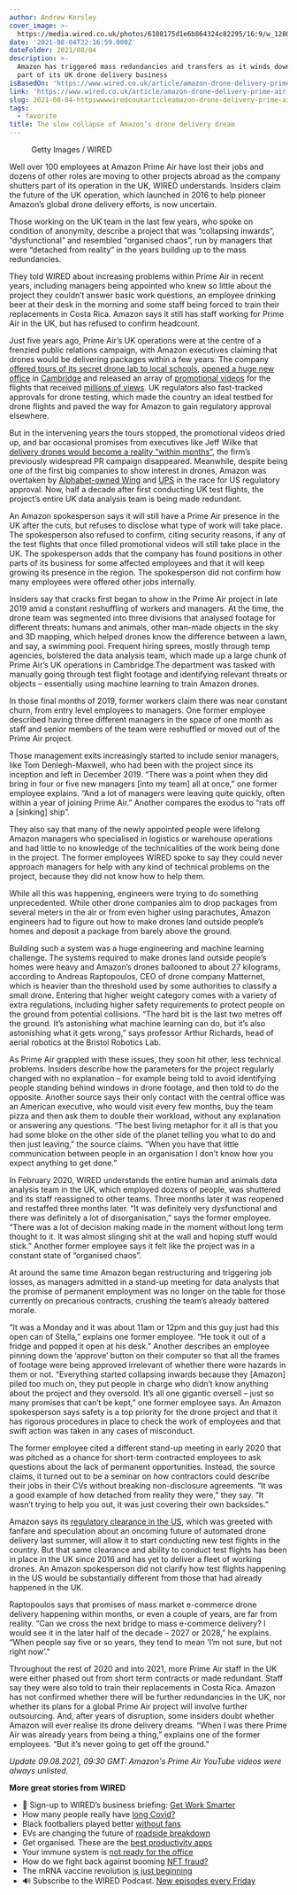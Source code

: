 ```yaml
---
author: Andrew Kersley
cover_image: >-
  https://media.wired.co.uk/photos/6108175d1e6b864324c82295/16:9/w_1280,c_limit/0321-WIRED-Amazon_drone.jpg
date: '2021-08-04T22:16:59.000Z'
dateFolder: 2021/08/04
description: >-
  Amazon has triggered mass redundancies and transfers as it winds down a huge
  part of its UK drone delivery business
isBasedOn: 'https://www.wired.co.uk/article/amazon-drone-delivery-prime-air'
link: 'https://www.wired.co.uk/article/amazon-drone-delivery-prime-air'
slug: 2021-08-04-httpswwwwiredcoukarticleamazon-drone-delivery-prime-air
tags:
  - favorite
title: The slow collapse of Amazon’s drone delivery dream
---
```

<figure><picture><source media="(max-width: 767px)" sizes="100vw" srcset="https://media.wired.co.uk/photos/6108175d1e6b864324c82295/1:1/w_120,c_limit/0321-WIRED-Amazon_drone.jpg 120w, https://media.wired.co.uk/photos/6108175d1e6b864324c82295/1:1/w_240,c_limit/0321-WIRED-Amazon_drone.jpg 240w, https://media.wired.co.uk/photos/6108175d1e6b864324c82295/1:1/w_320,c_limit/0321-WIRED-Amazon_drone.jpg 320w, https://media.wired.co.uk/photos/6108175d1e6b864324c82295/1:1/w_640,c_limit/0321-WIRED-Amazon_drone.jpg 640w, https://media.wired.co.uk/photos/6108175d1e6b864324c82295/1:1/w_960,c_limit/0321-WIRED-Amazon_drone.jpg 960w"></source><source media="(min-width: 768px)" sizes="100vw" srcset="https://media.wired.co.uk/photos/6108175d1e6b864324c82295/16:9/w_120,c_limit/0321-WIRED-Amazon_drone.jpg 120w, https://media.wired.co.uk/photos/6108175d1e6b864324c82295/16:9/w_240,c_limit/0321-WIRED-Amazon_drone.jpg 240w, https://media.wired.co.uk/photos/6108175d1e6b864324c82295/16:9/w_320,c_limit/0321-WIRED-Amazon_drone.jpg 320w, https://media.wired.co.uk/photos/6108175d1e6b864324c82295/16:9/w_640,c_limit/0321-WIRED-Amazon_drone.jpg 640w, https://media.wired.co.uk/photos/6108175d1e6b864324c82295/16:9/w_960,c_limit/0321-WIRED-Amazon_drone.jpg 960w, https://media.wired.co.uk/photos/6108175d1e6b864324c82295/16:9/w_1280,c_limit/0321-WIRED-Amazon_drone.jpg 1280w, https://media.wired.co.uk/photos/6108175d1e6b864324c82295/16:9/w_1600,c_limit/0321-WIRED-Amazon_drone.jpg 1600w, https://media.wired.co.uk/photos/6108175d1e6b864324c82295/16:9/w_1920,c_limit/0321-WIRED-Amazon_drone.jpg 1920w, https://media.wired.co.uk/photos/6108175d1e6b864324c82295/16:9/w_2240,c_limit/0321-WIRED-Amazon_drone.jpg 2240w"></source></picture><figcaption data-event-boundary="click" data-event-click="{&quot;pattern&quot;:&quot;Caption&quot;}" data-in-view="{&quot;pattern&quot;:&quot;Caption&quot;}" data-include-experiments="true">Getty Images / WIRED</figcaption></figure>
<p>Well over 100 employees at Amazon Prime Air have lost their jobs and dozens of other roles are moving to other projects abroad as the company shutters part of its operation in the UK, WIRED understands. Insiders claim the future of the UK operation, which launched in 2016 to help pioneer Amazon&rsquo;s global drone delivery efforts, is now uncertain.</p>
<p>Those working on the UK team in the last few years, who spoke on condition of anonymity, describe a project that was &ldquo;collapsing inwards&rdquo;, &ldquo;dysfunctional&rdquo; and resembled &ldquo;organised chaos&rdquo;, run by managers that were &ldquo;detached from reality&rdquo; in the years building up to the mass redundancies.</p>
<p>They told WIRED about increasing problems within Prime Air in recent years, including managers being appointed who knew so little about the project they couldn&rsquo;t answer basic work questions, an employee drinking beer at their desk in the morning and some staff being forced to train their replacements in Costa Rica. Amazon says it still has staff working for Prime Air in the UK, but has refused to confirm headcount.</p>
<p>Just five years ago, Prime Air&rsquo;s UK operations were at the centre of a frenzied public relations campaign, with Amazon executives claiming that drones would be delivering packages within a few years. The company <a data-event-click="{&quot;element&quot;:&quot;ExternalLink&quot;,&quot;outgoingURL&quot;:&quot;https://blog.aboutamazon.co.uk/in-the-community/innovation-for-the-next-generation-prime-air-lab-tours&quot;}" data-offer-url="https://blog.aboutamazon.co.uk/in-the-community/innovation-for-the-next-generation-prime-air-lab-tours" href="https://blog.aboutamazon.co.uk/in-the-community/innovation-for-the-next-generation-prime-air-lab-tours">offered tours of its secret drone lab to local schools</a>, <a data-event-click="{&quot;element&quot;:&quot;ExternalLink&quot;,&quot;outgoingURL&quot;:&quot;https://techcrunch.com/2017/05/05/amazon-beefs-up-drone-delivery-rd-in-cambridge/&quot;}" data-offer-url="https://techcrunch.com/2017/05/05/amazon-beefs-up-drone-delivery-rd-in-cambridge/" href="https://techcrunch.com/2017/05/05/amazon-beefs-up-drone-delivery-rd-in-cambridge/">opened a huge new office</a> in <a data-event-click="{&quot;element&quot;:&quot;ExternalLink&quot;,&quot;outgoingURL&quot;:&quot;https://techcrunch.com/2017/05/05/amazon-beefs-up-drone-delivery-rd-in-cambridge/&quot;}" data-offer-url="https://techcrunch.com/2017/05/05/amazon-beefs-up-drone-delivery-rd-in-cambridge/" href="https://techcrunch.com/2017/05/05/amazon-beefs-up-drone-delivery-rd-in-cambridge/">Cambridge</a> and released an array of <a data-event-click="{&quot;element&quot;:&quot;ExternalLink&quot;,&quot;outgoingURL&quot;:&quot;https://www.youtube.com/watch?v=vNySOrI2Ny8&amp;ab_channel=amazon&quot;}" data-offer-url="https://www.youtube.com/watch?v=vNySOrI2Ny8&ab_channel=amazon" href="https://www.youtube.com/watch?v=vNySOrI2Ny8&ab_channel=amazon">promotional videos</a> for the flights that received <a data-event-click="{&quot;element&quot;:&quot;ExternalLink&quot;,&quot;outgoingURL&quot;:&quot;https://www.youtube.com/watch?v=MXo_d6tNWuY&amp;ab_channel=amazon&quot;}" data-offer-url="https://www.youtube.com/watch?v=MXo_d6tNWuY&ab_channel=amazon" href="https://www.youtube.com/watch?v=MXo_d6tNWuY&ab_channel=amazon">millions of views</a>. UK regulators also fast-tracked approvals for drone testing, which made the country an ideal testbed for drone flights and paved the way for Amazon to gain regulatory approval elsewhere.</p>
<p>But in the intervening years the tours stopped, the promotional videos dried up, and bar occasional promises from executives like Jeff Wilke that <a data-event-click="{&quot;element&quot;:&quot;ExternalLink&quot;,&quot;outgoingURL&quot;:&quot;https://www.bbc.co.uk/news/technology-48536319&quot;}" data-offer-url="https://www.bbc.co.uk/news/technology-48536319" href="https://www.bbc.co.uk/news/technology-48536319">delivery drones would become a reality &ldquo;within months&rdquo;</a>, the firm&rsquo;s previously widespread PR campaign disappeared. Meanwhile, despite being one of the first big companies to show interest in drones, Amazon was overtaken by <a data-event-click="{&quot;element&quot;:&quot;ExternalLink&quot;,&quot;outgoingURL&quot;:&quot;https://www.theverge.com/2019/4/23/18512658/google-alphabet-wing-drone-delivery-service-faa-approval-commercial-deliveries&quot;}" data-offer-url="https://www.theverge.com/2019/4/23/18512658/google-alphabet-wing-drone-delivery-service-faa-approval-commercial-deliveries" href="https://www.theverge.com/2019/4/23/18512658/google-alphabet-wing-drone-delivery-service-faa-approval-commercial-deliveries">Alphabet-owned Wing</a> and <a data-event-click="{&quot;element&quot;:&quot;ExternalLink&quot;,&quot;outgoingURL&quot;:&quot;https://www.cnbc.com/2019/10/01/ups-wins-faa-approval-for-drone-delivery-airline.html&quot;}" data-offer-url="https://www.cnbc.com/2019/10/01/ups-wins-faa-approval-for-drone-delivery-airline.html" href="https://www.cnbc.com/2019/10/01/ups-wins-faa-approval-for-drone-delivery-airline.html">UPS</a> in the race for US regulatory approval. Now, half a decade after first conducting UK test flights, the project&rsquo;s entire UK data analysis team is being made redundant.</p>
<p>An Amazon spokesperson says it will still have a Prime Air presence in the UK after the cuts, but refuses to disclose what type of work will take place. The spokesperson also refused to confirm, citing security reasons, if any of the test flights that once filled promotional videos will still take place in the UK. The spokesperson adds that the company has found positions in other parts of its business for some affected employees and that it will keep growing its presence in the region. The spokesperson did not confirm how many employees were offered other jobs internally.</p>
<p>Insiders say that cracks first began to show in the Prime Air project in late 2019 amid a constant reshuffling of workers and managers. At the time, the drone team was segmented into three divisions that analysed footage for different threats: humans and animals, other man-made objects in the sky and 3D mapping, which helped drones know the difference between a lawn, and say, a swimming pool. Frequent hiring sprees, mostly through temp agencies, bolstered the data analysis team, which made up a large chunk of Prime Air&rsquo;s UK operations in Cambridge.The department was tasked with manually going through test flight footage and identifying relevant threats or objects &ndash; essentially using machine learning to train Amazon drones.</p>
<p>In those final months of 2019, former workers claim there was near constant churn, from entry level employees to managers. One former employee described having three different managers in the space of one month as staff and senior members of the team were reshuffled or moved out of the Prime Air project.</p>
<p>Those management exits increasingly started to include senior managers, like Tom Denlegh-Maxwell, who had been with the project since its inception and left in December 2019. &ldquo;There was a point when they did bring in four or five new managers [into my team] all at once,&rdquo; one former employee explains. &ldquo;And a lot of managers were leaving quite quickly, often within a year of joining Prime Air.&rdquo; Another compares the exodus to &ldquo;rats off a [sinking] ship&rdquo;.</p>
<p>They also say that many of the newly appointed people were lifelong Amazon managers who specialised in logistics or warehouse operations and had little to no knowledge of the technicalities of the work being done in the project. The former employees WIRED spoke to say they could never approach managers for help with any kind of technical problems on the project, because they did not know how to help them.</p>
<p>While all this was happening, engineers were trying to do something unprecedented. While other drone companies aim to drop packages from several meters in the air or from even higher using parachutes, Amazon engineers had to figure out how to make drones land outside people&rsquo;s homes and deposit a package from barely above the ground.</p>
<p>Building such a system was a huge engineering and machine learning challenge. The systems required to make drones land outside people&rsquo;s homes were heavy and Amazon&rsquo;s drones ballooned to about 27 kilograms, according to Andreas Raptopoulos, CEO of drone company Matternet, which is heavier than the threshold used by some authorities to classify a small drone. Entering that higher weight category comes with a variety of extra regulations, including higher safety requirements to protect people on the ground from potential collisions. &ldquo;The hard bit is the last two metres off the ground. It&rsquo;s astonishing what machine learning can do, but it&rsquo;s also astonishing what it gets wrong,&rdquo; says professor Arthur Richards, head of aerial robotics at the Bristol Robotics Lab.</p>
<p>As Prime Air grappled with these issues, they soon hit other, less technical problems. Insiders describe how the parameters for the project regularly changed with no explanation &ndash; for example being told to avoid identifying people standing behind windows in drone footage, and then told to do the opposite. Another source says their only contact with the central office was an American executive, who would visit every few months, buy the team pizza and then ask them to double their workload, without any explanation or answering any questions. &ldquo;The best living metaphor for it all is that you had some bloke on the other side of the planet telling you what to do and then just leaving,&rdquo; the source claims. &ldquo;When you have that little communication between people in an organisation I don&rsquo;t know how you expect anything to get done.&rdquo;</p>
<p>In February 2020, WIRED understands the entire human and animals data analysis team in the UK, which employed dozens of people, was shuttered and its staff reassigned to other teams. Three months later it was reopened and restaffed three months later. &ldquo;It was definitely very dysfunctional and there was definitely a lot of disorganisation,&rdquo; says the former employee. &ldquo;There was a lot of decision making made in the moment without long term thought to it. It was almost slinging shit at the wall and hoping stuff would stick.&rdquo; Another former employee says it felt like the project was in a constant state of &ldquo;organised chaos&rdquo;.</p>
<p>At around the same time Amazon began restructuring and triggering job losses, as managers admitted in a stand-up meeting for data analysts that the promise of permanent employment was no longer on the table for those currently on precarious contracts, crushing the team&rsquo;s already battered morale.</p>
<p>&ldquo;It was a Monday and it was about 11am or 12pm and this guy just had this open can of Stella,&rdquo; explains one former employee. &ldquo;He took it out of a fridge and popped it open at his desk.&rdquo; Another describes an employee pinning down the &lsquo;approve&rsquo; button on their computer so that all the frames of footage were being approved irrelevant of whether there were hazards in them or not. &ldquo;Everything started collapsing inwards because they [Amazon] piled too much on, they put people in charge who didn&rsquo;t know anything about the project and they oversold. It&rsquo;s all one gigantic oversell &ndash; just so many promises that can&rsquo;t be kept,&rdquo; one former employee says. An Amazon spokesperson says safety is a top priority for the drone project and that it has rigorous procedures in place to check the work of employees and that swift action was taken in any cases of misconduct.</p>
<p>The former employee cited a different stand-up meeting in early 2020 that was pitched as a chance for short-term contracted employees to ask questions about the lack of permanent opportunities. Instead, the source claims, it turned out to be a seminar on how contractors could describe their jobs in their CVs without breaking non-disclosure agreements. &ldquo;It was a good example of how detached from reality they were,&rdquo; they say. &ldquo;It wasn&rsquo;t trying to help you out, it was just covering their own backsides.&rdquo;</p>
<p>Amazon says its <a data-event-click="{&quot;element&quot;:&quot;ExternalLink&quot;,&quot;outgoingURL&quot;:&quot;https://www.cnbc.com/2020/08/31/amazon-prime-now-drone-delivery-fleet-gets-faa-approval.html&quot;}" data-offer-url="https://www.cnbc.com/2020/08/31/amazon-prime-now-drone-delivery-fleet-gets-faa-approval.html" href="https://www.cnbc.com/2020/08/31/amazon-prime-now-drone-delivery-fleet-gets-faa-approval.html">regulatory clearance in the US</a>, which was greeted with fanfare and speculation about an oncoming future of automated drone delivery last summer, will allow it to start conducting new test flights in the country. But that same clearance and ability to conduct test flights has been in place in the UK since 2016 and has yet to deliver a fleet of working drones. An Amazon spokesperson did not clarify how test flights happening in the US would be substantially different from those that had already happened in the UK.</p>
<p>Raptopoulos says that promises of mass market e-commerce drone delivery happening within months, or even a couple of years, are far from reality. &ldquo;Can we cross the next bridge to mass e-commerce delivery? I would see it in the later half of the decade &ndash; 2027 or 2028,&rdquo; he explains. &ldquo;When people say five or so years, they tend to mean &lsquo;I&rsquo;m not sure, but not right now&rsquo;.&rdquo;</p>
<p>Throughout the rest of 2020 and into 2021, more Prime Air staff in the UK were either phased out from short term contracts or made redundant. Staff say they were also told to train their replacements in Costa Rica. Amazon has not confirmed whether there will be further redundancies in the UK, nor whether its plans for a global Prime Air project will involve further outsourcing. And, after years of disruption, some insiders doubt whether Amazon will ever realise its drone delivery dreams. &ldquo;When I was there Prime Air was already years from being a thing,&rdquo; explains one of the former employees. &ldquo;But it&rsquo;s never going to get off the ground.&rdquo;</p>
<p><em>Update 09.08.2021, 09:30 GMT: Amazon's Prime Air YouTube videos were always unlisted.</em></p>
<p><strong>More great stories from WIRED</strong></p>
<ul><li>💼 Sign-up to WIRED&rsquo;s business briefing: <a href="https://www.wired.co.uk/newsletters/work-smarter?itm_campaign=BottomRelatedStories&itm_content=footer-recirc">Get Work Smarter</a></li><li>How many people really have <a href="https://www.wired.co.uk/article/long-covid-cases?itm_campaign=BottomRelatedStories&itm_content=footer-recirc">long Covid?</a></li><li>Black footballers played better <a href="https://www.wired.co.uk/article/football-racism-performance?itm_campaign=BottomRelatedStories&itm_content=footer-recirc">without fans</a></li><li>EVs are changing the future of <a href="https://www.wired.co.uk/article/electric-vehicles-breakdown?itm_campaign=BottomRelatedStories&itm_content=footer-recirc">roadside breakdown</a></li><li>Get organised. These are the <a href="https://www.wired.co.uk/article/best-apps-productivity#intcid=_wired?itm_campaign=BottomRelatedStories&itm_content=footer-recirc">best productivity apps</a></li><li>Your immune system is <a href="https://www.wired.co.uk/article/return-to-office-post-covid-lockdown?itm_campaign=BottomRelatedStories&itm_content=footer-recirc">not ready for the office</a></li><li>How do we fight back against booming <a href="https://www.wired.co.uk/article/nft-fraud-qinni-art">NFT fraud?</a></li><li>The mRNA vaccine revolution <a href="https://www.wired.co.uk/article/mrna-vaccine-revolution-katalin-kariko?itm_campaign=BottomRelatedStories&itm_content=footer-recirc">is just beginning</a></li><li>🔊 Subscribe to the WIRED Podcast. <a href="https://www.wired.co.uk/article/the-wired-podcast?itm_campaign=BottomRelatedStories&itm_content=footer-recirc">New episodes every Friday</a></li></ul>

